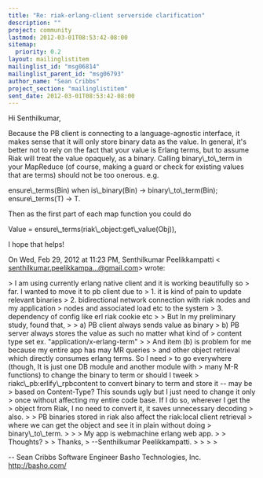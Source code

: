 ```yaml
---
title: "Re: riak-erlang-client serverside clarification"
description: ""
project: community
lastmod: 2012-03-01T08:53:42-08:00
sitemap:
  priority: 0.2
layout: mailinglistitem
mailinglist_id: "msg06814"
mailinglist_parent_id: "msg06793"
author_name: "Sean Cribbs"
project_section: "mailinglistitem"
sent_date: 2012-03-01T08:53:42-08:00
---
```



Hi Senthilkumar,

Because the PB client is connecting to a language-agnostic interface, it
makes sense that it will only store binary data as the value. In general,
it's better not to rely on the fact that your value is Erlang terms, but to
assume Riak will treat the value opaquely, as a binary. Calling
binary\\_to\\_term in your MapReduce (of course, making a guard or check for
existing values that are terms) should not be too onerous. e.g.

ensure\\_terms(Bin) when is\\_binary(Bin) -&gt;
 binary\\_to\\_term(Bin);
ensure\\_terms(T) -&gt; T.

Then as the first part of each map function you could do

Value = ensure\\_terms(riak\\_object:get\\_value(Obj)),

I hope that helps!

On Wed, Feb 29, 2012 at 11:23 PM, Senthilkumar Peelikkampatti &lt;
senthilkumar.peelikkampa...@gmail.com&gt; wrote:

&gt; I am using currently erlang native client and it is working beautifully so
&gt; far. I wanted to move it to pb client due to
&gt; 1. it is kind of pain to update relevant binaries
&gt; 2. bidirectional network connection with riak nodes and my application
&gt; nodes and associated load etc to the system
&gt; 3. dependency of config like erl riak cookie etc
&gt;
&gt; But In my preliminary study, found that,
&gt;
&gt; a) PB client always sends value as binary
&gt; b) PB server always stores the value as such no matter what kind of
&gt; content type set ex. "application/x-erlang-term"
&gt;
&gt; And item (b) is problem for me because my entire app has may MR queries
&gt; and other object retrieval which directly consumes erlang terms. So I need
&gt; to go everywhere (though, It is just one DB module and another module with
&gt; many M-R functions) to change the binary to term or should I tweek
&gt; riakc\\_pb:erlify\\_rpbcontent to convert binary to term and store it -- may be
&gt; based on Content-Type? This sounds ugly but I just need to change it only
&gt; once without affecting my entire code base. If I do so, wherever I get the
&gt; object from Riak, I no need to convert it, it saves unnecessary decoding
&gt; also.
&gt;
&gt; PB binaries stored in riak also affect the riak:local client retrieval
&gt; where we can get the object and see it in plain without doing
&gt; binary\\_to\\_term.
&gt;
&gt;
&gt; My app is webmachine erlang web app.
&gt;
&gt; Thoughts?
&gt;
&gt; Thanks,
&gt; --Senthilkumar Peelikkampatti.
&gt;
&gt;
&gt;
&gt;

-- 
Sean Cribbs 
Software Engineer
Basho Technologies, Inc.
http://basho.com/

